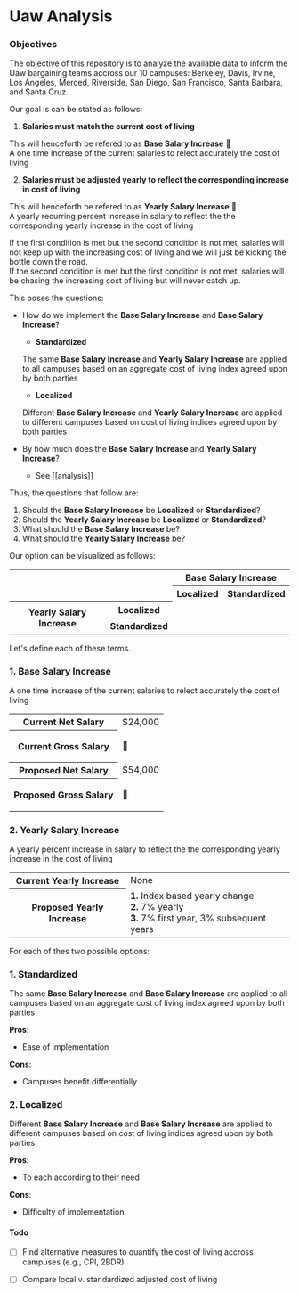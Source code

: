 # Uaw Analysis

### Objectives

The objective of this repository is to analyze the available data to inform the Uaw bargaining teams accross our 10 campuses: Berkeley, Davis, Irvine, 
Los Angeles, Merced, Riverside, San Diego, San Francisco, Santa Barbara, and Santa Cruz.

Our goal is can be stated as follows:

1. **Salaries must match the current cost of living**

This will henceforth be refered to as **Base Salary Increase** :pushpin: <br>
A one time increase of the current salaries to relect accurately the cost of living

2. **Salaries must be adjusted yearly to reflect the corresponding increase in cost of living**

This will henceforth be refered to as **Yearly Salary Increase** :pushpin: <br>
A yearly recurring percent increase in salary to reflect the the corresponding yearly increase in the cost of living

If the first condition is met but the second condition is not met, salaries will not keep up with the increasing cost of living and we will just be kicking the bottle down the road. <br>
If the second condition is met but the first condition is not met, salaries will be chasing the increasing cost of living but will never catch up.

This poses the questions:
- How do we implement the **Base Salary Increase** and **Base Salary Increase**?
    - **Standardized**

    The same **Base Salary Increase** and **Yearly Salary Increase** are applied to all campuses based on an aggregate cost of living index agreed upon by both parties

    - **Localized**

    Different **Base Salary Increase** and **Yearly Salary Increase** are applied to different campuses based on cost of living indices agreed upon by both parties

- By how much does the **Base Salary Increase** and **Yearly Salary Increase**?
    - See [[analysis]]

Thus, the questions that follow are:

1. Should the **Base Salary Increase** be **Localized** or **Standardized**?
2. Should the **Yearly Salary Increase** be **Localized** or **Standardized**?
3. What should the **Base Salary Increase** be?
4. What should the **Yearly Salary Increase** be?

Our option can be visualized as follows:

<table>
    <tr>
        <th rowspan=2 colspan=2></th>
        <th colspan=2>Base Salary Increase</th>
    </tr>
    <tr>
        <th colspan=1>Localized</th>
        <th colspan=1>Standardized</th>
    </tr>
    <tr>
        <th rowspan=2 colspan=1>Yearly Salary Increase</th>
        <th rowspan=1>Localized</th>
        <td rowspan=1></td>
        <td rowspan=1></td>
    </tr>
    <tr>
        <th rowspan="1">Standardized</th>
        <td rowspan="1"></td>
        <td rowspan="1"></td>
    </tr>
</table>

Let's define each of these terms.

### 1. Base Salary Increase

A one time increase of the current salaries to relect accurately the cost of living

<table>
    <tr>
        <th>Current Net Salary</th>
        <td>$24,000</td>
    </tr>
    <tr>
        <th>Current Gross Salary</th>
        <td> <p>&#128204;</p> </td>
    </tr>
    <tr>
        <th>Proposed Net Salary</th>
        <td> $54,000 </td>
    </tr>
    <tr>
        <th>Proposed Gross Salary</th>
        <td> <p>&#128204;</p> </td>
    </tr>
</table>

### 2. Yearly Salary Increase

A yearly percent increase in salary to reflect the the corresponding yearly increase in the cost of living

<table>
    <tr>
        <th>Current Yearly Increase</th>
        <td> None </td>
    </tr>
    <tr>
        <th>Proposed Yearly Increase</th>
        <td> 
            <b>1.</b> Index based yearly change <br>
            <b>2.</b> 7% yearly <br>
            <b>3.</b> 7% first year, 3% subsequent years <br>
        </td>
    </tr>
</table>

For each of thes two possible options:

### 1. Standardized

The same **Base Salary Increase** and **Base Salary Increase** are applied to all campuses based on an aggregate cost of living index agreed upon by both parties

**Pros**:
- Ease of implementation

**Cons**:
- Campuses benefit differentially

### 2. Localized

Different **Base Salary Increase** and **Base Salary Increase** are applied to different campuses based on cost of living indices agreed upon by both parties

**Pros**:
- To each according to their need

**Cons**:
- Difficulty of implementation

#### Todo

- [ ] Find alternative measures to quantify the cost of living accross campuses (e.g., CPI, 2BDR)
- [ ] Compare local v. standardized adjusted cost of living

